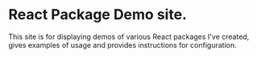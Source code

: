 # React Package Demo site.

This site is for displaying demos of various React packages I've created, gives examples of usage and provides instructions for configuration.
